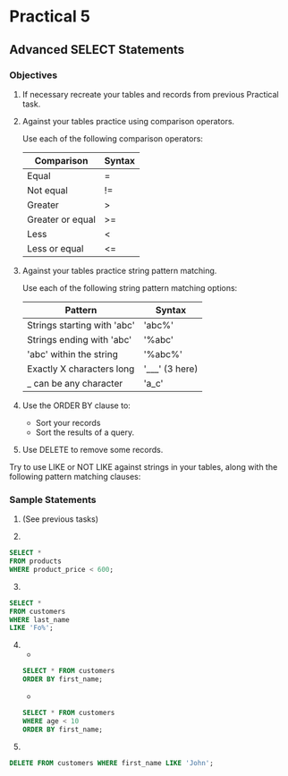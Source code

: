 # Practical 5
## Advanced SELECT Statements



### Objectives

1. If necessary recreate your tables and records from previous Practical task.

2. Against your tables practice using comparison operators.

    Use each of the following comparison operators:

    |Comparison         |Syntax |
    |-------------------|-------|
    |Equal              |=      |
    |Not equal          |!=     |
    |Greater            |>      |
    |Greater or equal   |>=     |
    |Less               |<      |
    |Less or equal      |<=     |

3. Against your tables practice string pattern matching.

    Use each of the following string pattern matching options:

    |Pattern                    |Syntax        |
    |---------------------------|--------------|
    |Strings starting with 'abc'|'abc%'        |
    |Strings ending with 'abc'  |'%abc'        |
    |'abc' within the string    |'%abc%'       |
    |Exactly X characters long  |'___' (3 here)|
    |_ can be any character     |'a_c'         |


4. Use the ORDER BY clause to:
    - Sort your records
    - Sort the results of a query.

5. Use DELETE to remove some records.


Try to use LIKE or NOT LIKE against strings in your tables, along with the following pattern matching clauses:



### Sample Statements

1. (See previous tasks)

2. 
```sql
SELECT * 
FROM products
WHERE product_price < 600;
```
3. 
```sql
SELECT * 
FROM customers
WHERE last_name 
LIKE 'Fo%';
```
4. 
    - 
    ```sql
    SELECT * FROM customers
    ORDER BY first_name;
    ```
    - 
    ```sql
    SELECT * FROM customers
    WHERE age < 10
    ORDER BY first_name;
    ```
5. 
```sql
DELETE FROM customers WHERE first_name LIKE 'John';
```